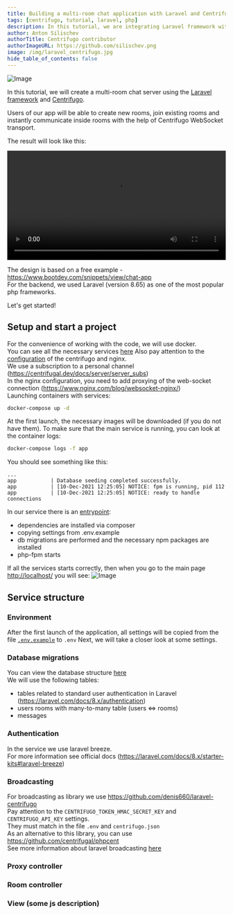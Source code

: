 ```yaml
---
title: Building a multi-room chat application with Laravel and Centrifugo
tags: [centrifugo, tutorial, laravel, php]
description: In this tutorial, we are integrating Laravel framework with Centrifugo to make a multi-room chat application.
author: Anton Silischev
authorTitle: Centrifugo contributor
authorImageURL: https://github.com/silischev.png
image: /img/laravel_centrifugo.jpg
hide_table_of_contents: false
---
```


![Image](/img/laravel_centrifugo.jpg)

In this tutorial, we will create a multi-room chat server using the [Laravel framework](https://laravel.com/) and [Centrifugo](https://centrifugal.dev/).

Users of our app will be able to create new rooms, join existing rooms and instantly communicate inside rooms with the help of Centrifugo WebSocket transport.

<!--truncate-->

The result will look like this:

<video width="100%" controls>
  <source src="/img/laravel_chat.mp4" type="video/mp4" />
  Sorry, your browser doesn't support embedded video.
</video>

The design is based on a free example - https://www.bootdey.com/snippets/view/chat-app  
For the backend, we used Laravel (version 8.65) as one of the most popular php frameworks.

Let's get started!

## Setup and start a project
For the convenience of working with the code, we will use docker.  
You can see all the necessary services [here](https://github.com/centrifugal/examples/blob/master/php_laravel_chat_tutorial/docker-compose.yml)
Also pay attention to the [configuration](https://github.com/centrifugal/examples/tree/master/php_laravel_chat_tutorial/docker/conf) of the centrifugo and nginx.  
We use a subscription to a personal channel (https://centrifugal.dev/docs/server/server_subs)  
In the nginx configuration, you need to add proxying of the web-socket connection (https://www.nginx.com/blog/websocket-nginx/)  
Launching containers with services:
```bash
docker-compose up -d
```
At the first launch, the necessary images will be downloaded (if you do not have them).
To make sure that the main service is running, you can look at the container logs:
```bash
docker-compose logs -f app
```
You should see something like this:
```
...
app           | Database seeding completed successfully.
app           | [10-Dec-2021 12:25:05] NOTICE: fpm is running, pid 112
app           | [10-Dec-2021 12:25:05] NOTICE: ready to handle connections
```

In our service there is an [entrypoint](https://github.com/centrifugal/examples/blob/master/php_laravel_chat_tutorial/docker/entrypoints/app.sh):  
- dependencies are installed via composer
- copying settings from .env.example
- db migrations are performed and the necessary npm packages are installed
- php-fpm starts

If all the services starts correctly, then when you go to the main page [http://localhost/](http://localhost/) you will see:
![Image](/img/laravel_main_page.png)

## Service structure
### Environment
After the first launch of the application, all settings will be copied 
from the file [`.env.example`](https://github.com/centrifugal/examples/blob/master/php_laravel_chat_tutorial/app/.env.example) to `.env`
Next, we will take a closer look at some settings.  

### Database migrations
You can view the database structure [here](https://github.com/centrifugal/examples/tree/master/php_laravel_chat_tutorial/app/database/migrations)  
We will use the following tables:
- tables related to standard user authentication in Laravel (https://laravel.com/docs/8.x/authentication)
- users rooms with many-to-many table (users <=> rooms)
- messages

### Authentication
In the service we use laravel breeze.  
For more information see official docs (https://laravel.com/docs/8.x/starter-kits#laravel-breeze) 

### Broadcasting
For broadcasting as library we use https://github.com/denis660/laravel-centrifugo  
Pay attention to the `CENTRIFUGO_TOKEN_HMAC_SECRET_KEY` and `CENTRIFUGO_API_KEY` settings.  
They must match in the file `.env` and `centrifugo.json`    
As an alternative to this library, you can use https://github.com/centrifugal/phpcent  
See more information about laravel broadcasting [here](https://laravel.com/docs/8.x/broadcasting)

### Proxy controller
### Room controller
### View (some js description)
